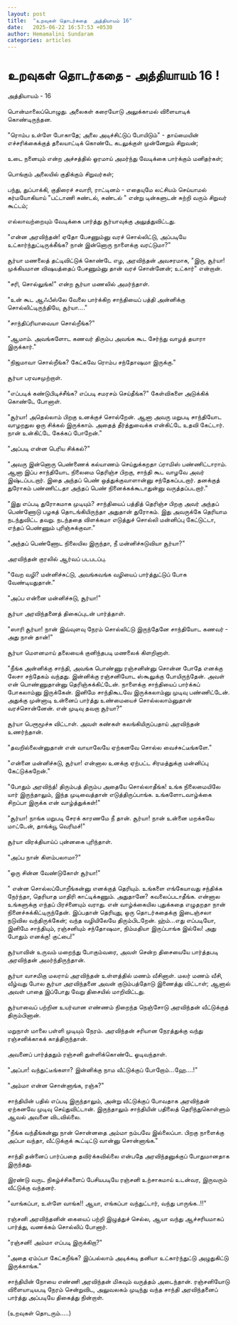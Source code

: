 ```yaml
---
layout: post
title:  "உறவுகள் தொடர்கதை  அத்தியாயம் 16"
date:   2025-06-22 16:57:53 +0530
author: Hemamalini Sundaram
categories: articles
---
```


#  உறவுகள் தொடர்கதை - அத்தியாயம் 16 ! 

அத்தியாயம் - 16\
\
பொன்மாலைப்பொழுது. அலைகள் கரையோடு அலுக்காமல் விளையாடிக் கொண்டிருந்தன.\
\
\"ரொம்ப உள்ளே போகாதே; அலை அடிச்சிட்டுப் போயிடும்\" - தாய்மையின் எச்சரிக்கைக்குத்
தலையாட்டிக் கொண்டே கடலுக்குள் முன்னேறும் சிறுவன்;\
\
உடை நனையும் என்ற அச்சத்தில் ஓரமாய் அமர்ந்து வேடிக்கை பார்க்கும் மனிதர்கள்;\
\
பொங்கும் அலையில் குதிக்கும் சிறுவர்கள்;\
\
பந்து, துப்பாக்கி, குதிரைச் சவாரி, ராட்டினம் - எதையுமே லட்சியம் செய்யாமல்
கர்மயோகியாய் \"பட்டாணி சுண்டல், சுண்டல் \" என்று டின்களுடன் சுற்றி வரும் சிறுவர்
கூட்டம்;\
\
எல்லாவற்றையும் வேடிக்கை பார்த்து சூர்யாவுக்கு அலுத்துவிட்டது.\
\
\"என்ன அரவிந்தன்! ஏதோ பேசணும்னு வரச் சொல்லிட்டு, அப்படியே உட்கார்ந்துட்டிருக்கீங்க? நான்
இன்னொரு நாளைக்கு வரட்டுமா?\"\
\
சூர்யா மணலைத் தட்டிவிட்டுக் கொண்டே எழ, அரவிந்தன் அவசரமாக, \"இரு, சூர்யா!
முக்கியமான விஷயத்தைப் பேசணும்னு தான் வரச் சொன்னேன்; உட்கார்\" என்றான்.\
\
\"சரி, சொல்லுங்க!\" என்ற சூர்யா மணலில் அமர்ந்தாள்.\
\
\"உன் கூட ஆஃபீஸ்லே வேலை பார்க்கிற சாந்தியைப் பத்தி அன்னிக்கு சொல்லிட்டிருந்தியே,
சூர்யா\....\"\
\
\"சாந்திப்ரியாவையா சொல்றீங்க?\"\
\
\"ஆமாம். அவங்களோட கணவர் திரும்ப அவங்க கூட சேர்ந்து வாழத் தயாரா இருக்கார்.\"\
\
\"நிஜமாவா சொல்றீங்க? கேட்கவே ரொம்ப சந்தோஷமா இருக்கு.\"\
\
சூர்யா பரவசமுற்றாள்.\
\
\"எப்படிக் கண்டுபிடிச்சீங்க? எப்படி சமரசம் செய்தீங்க?\" கேள்விகளை அடுக்கிக் கொண்டே
போனாள்.\
\
\"சூர்யா! அதெல்லாம் பிறகு உனக்குச் சொல்றேன். ஆனா அவரு மறுபடி சாந்தியோட வாழறதுல
ஒரு சிக்கல் இருக்காம். அதைத் தீர்த்துவைக்க என்கிட்டே உதவி கேட்டார். நான் உன்கிட்டே கேக்கப்
போறேன்.\"\
\
\"அப்படி என்ன பெரிய சிக்கல்?\"\
\
\"அவரு இன்னொரு பெண்ணைக் கல்யாணம் செய்துக்கறதா ப்ராமிஸ் பண்ணிட்டாராம். ஆனா இப்ப
சாந்தியோட நிலைமை தெரிஞ்ச பிறகு, சாந்தி கூட வாழவே அவர் இஷ்டப்படறார். இதை அந்தப்
பெண் ஒத்துக்குவாளான்னு சந்தேகப்படறார். தனக்குத் துரோகம் பண்ணிட்டதா அந்தப் பெண்
நினைக்கக்கூடாதுன்னு வருத்தப்படறார்.\"\
\
\"இது எப்படி துரோகமாக முடியும்? சாந்தியைப் பத்தித் தெரிஞ்ச பிறகு அவர் அந்தப்
பெண்ணோடு பழகத் தொடங்கியிருந்தா அதுதான் துரோகம். இது அவருக்கே தெரியாம நடந்துவிட்ட
தவறு. நடந்ததை விளக்கமா எடுத்துச் சொல்லி மன்னிப்பு கேட்டுட்டா, எந்தப் பெண்ணும்
புரிஞ்சுக்குவா.\"\
\
\"அந்தப் பெண்ணோட நிலையில இருந்தா, நீ மன்னிச்சுடுவியா சூர்யா?\"\
\
அரவிந்தன் குரலில் ஆர்வப் படபடப்பு.\
\
\"வேற வழி? மன்னிச்சுட்டு, அவங்கவங்க வழியைப் பார்த்துட்டுப் போக வேண்டியதுதான்.\"\
\
\"அப்ப என்னை மன்னிச்சுடு, சூர்யா!\"\
\
சூர்யா அரவிந்தனைத் திகைப்புடன் பார்த்தாள்.\
\
\"ஸாரி சூர்யா! நான் இவ்வுளவு நேரம் சொல்லிட்டு இருந்தேனே சாந்தியோட கணவர் - அது நான்
தான்!\"\
\
சூர்யா மௌனமாய் தலையைக் குனிந்தபடி மணலைக் கிளறினாள்.\
\
\"நீங்க அன்னிக்கு சாந்தி, அவங்க பொண்ணு ரஞ்சனின்னு சொன்ன போதே எனக்கு லேசா சந்தேகம்
வந்தது. இன்னிக்கு ரஞ்சனியோட ஸ்கூலுக்கு போயிருந்தேன். அவள் என் பொண்ணுதான்னு
தெரிஞ்சுக்கிட்டேன். நாளைக்கு சாந்தியைப் பார்க்கப் போகலாம்னு இருக்கேன். இனிமே
சாந்திகூடவே இருக்கலாம்னு முடிவு பண்ணிட்டேன். அதுக்கு முன்னாடி உன்னைப் பார்த்து
உண்மையைச் சொல்லலாம்னுதான் வரச்சொன்னேன். என் முடிவு தவறா சூர்யா?\"\
\
சூர்யா பெரூமூச்சு விட்டாள். அவள் கண்கள் கலங்கியிருப்பதாய் அரவிந்தன் உணர்ந்தான்.\
\
\"தவறில்லைன்னுதான் என் வாயாலேயே ஏற்கனவே சொல்ல வைச்சுட்டீங்களே.\"\
\
\"என்னை மன்னிச்சுடு, சூர்யா! என்னால உனக்கு ஏற்பட்ட சிரமத்துக்கு மன்னிப்பு
கேட்டுக்கறேன்.\"\
\
\"போதும் அரவிந்த்! திரும்பத் திரும்ப அதையே சொல்லாதீங்க! உங்க நிலைமையிலே யார்
இருந்தாலும், இந்த முடிவைத்தான் எடுத்திருப்பாங்க. உங்களோடவாழ்க்கை சிறப்பா இருக்க என்
வாழ்த்துக்கள்!\"\
\
\"சூர்யா! நாங்க மறுபடி சேரக் காரணமே நீ தான். சூர்யா! நான் உன்னை மறக்கவே மாட்டேன்,
தாங்க்யூ வெரிமச்!\"\
\
சூர்யா விரக்தியாய்ப் புன்னகை புரிந்தாள்.\
\
\"அப்ப நான் கிளம்பலாமா?\"\
\
\"ஒரு சின்ன வேண்டுகோள் சூர்யா!\"\
\
\" என்ன சொல்லப்போறீங்கன்னு எனக்குத் தெரியும். உங்களை எங்கேயாவது சந்திக்க நேர்ந்தா,
தெரியாத மாதிரி காட்டிக்கணும். அதுதானே? கவலைப்படாதீங்க. என்னால உங்களுக்கு எந்தப்
பிரச்னையும் வராது. என் வாழ்க்கையில புதுக்கதை எழுதறதா நான் நினைச்சுக்கிட்டிருந்தேன்.
இப்பதான் தெரியுது, ஒரு தொடர்கதைக்கு இடைஞ்சலா நடுவில வந்திருக்கேன்; வந்த வழியிலேயே
திரும்பிடறேன். ஹ்ம்\...எது எப்படியோ, இனிமே சாந்தியும், ரஞ்சனியும் சந்தோஷமா,
நிம்மதியா இருப்பாங்க இல்லே! அது போதும் எனக்கு! குட்பை!\"\
\
சூர்யாவின் உருவம் மறைந்து போகும்வரை, அவள் சென்ற திசையையே பார்த்தபடி அரவிந்தன்
அமர்ந்திருந்தான்.\
\
சூர்யா வாசமிகு மலராய் அரவிந்தன் உள்ளத்தில் மணம் வீசினாள். மலர் மணம் வீசி, வீழ்வது போல
சூர்யா அரவிந்தனை அவன் குடும்பத்தோடு இணைத்து விட்டாள்; ஆனால் அவள் பாதை இப்போது வேறு
திசையில் மாறிவிட்டது.\
\
சூர்யாவைப் பற்றின உயர்வான எண்ணம் நிறைந்த நெஞ்சோடு அரவிந்தன் வீட்டுக்குத் திரும்பினான்.\
\
மறுநாள் மாலை பள்ளி முடியும் நேரம். அரவிந்தன் சரியான நேரத்துக்கு வந்து ரஞ்சனிக்காகக்
காத்திருந்தான்.\
\
அவனைப் பார்த்ததும் ரஞ்சனி துள்ளிக்கொண்டே ஓடிவந்தாள்.\
\
\"அப்பா! வந்துட்டீங்களா? இன்னிக்கு நாம வீட்டுக்குப் போறோம்\...ஹே\....!\"\
\
\"அம்மா என்ன சொன்னாங்க, ரஞ்சு?\"\
\
சாந்தியின் பதில் எப்படி இருந்தாலும், அன்று வீட்டுக்குப் போவதாக அரவிந்தன் ஏற்கனவே
முடிவு செய்துவிட்டான். இருந்தாலும் சாந்தியின் பதிலைத் தெரிந்துகொள்ளும் ஆவல் அவனை
விடவில்லை.\
\
\"நீங்க வந்தீங்கன்னு நான் சொன்னதை அம்மா நம்பவே இல்லைப்பா. பிறகு நாளைக்கு அப்பா வந்தா,
வீட்டுக்குக் கூட்டிட்டு வான்னு சொன்னாங்க.\"\
\
சாந்தி தன்னைப் பார்ப்பதை தவிர்க்கவில்லை என்பதே அரவிந்தனுக்குப் போதுமானதாக இருந்தது.\
\
இரண்டு வருட நிகழ்ச்சிகளைப் பேசியபடியே ரஞ்சனி உற்சாகமாய் உடன்வர, இருவரும் வீட்டுக்கு
வந்தனர்.\
\
\"வாங்கப்பா, உள்ளே வாங்க!! ஆயா, எங்கப்பா வந்துட்டார், வந்து பாருங்க..!!\"\
\
ரஞ்சனி அரவிந்தனின் கையைப் பற்றி இழுத்துச் செல்ல, ஆயா வந்து ஆச்சரியமாகப் பார்த்து,
வணக்கம் சொல்லிப் போனார்.\
\
\"ரஞ்சனி! அம்மா எப்படி இருக்கிறா?\"\
\
\"அதை ஏம்ப்பா கேட்கறீங்க? இப்பல்லாம் அடிக்கடி தனியா உட்கார்ந்துட்டு அழுதுகிட்டு
இருக்காங்க.\"\
\
சாந்தியின் நோயை எண்ணி அரவிந்தன் மிகவும் வருத்தம் அடைந்தான். ரஞ்சனியோடு விளையாடியபடி
நேரம் சென்றுவிட, அலுவலகம் முடிந்து வந்த சாந்தி அரவிந்தனைப் பார்த்து அப்படியே
திகைத்து நின்றாள்.\
\
(உறவுகள் தொடரும்\.....)
